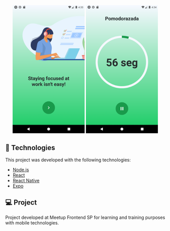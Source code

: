 <p align="center">
  <img alt="Screen01" src="Git/screen01.png" width="45%">
  <img alt="Screen02" src="Git/screen02.png" width="45%">
</p>


## :rocket: Technologies

This project was developed with the following technologies:

- [Node.js](https://nodejs.org/en/)
- [React](https://reactjs.org)
- [React Native](https://facebook.github.io/react-native/)
- [Expo](https://expo.io/)

## 💻 Project

Project developed at Meetup Frontend SP for learning and training purposes with mobile technologies.

